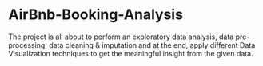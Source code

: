# AirBnb-Booking-Analysis
The project is all about to perform an exploratory data analysis, data pre-processing, data cleaning &amp; imputation and at the end, apply different Data Visualization techniques to get the meaningful insight from the given data.

